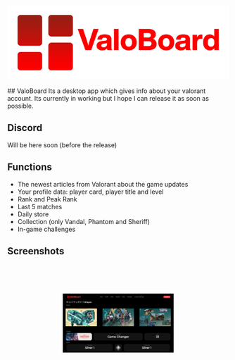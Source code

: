<p align="center">
  <img src="https://github.com/Vaneeyo/ValoBoard/blob/main/readmefiles/GitHub%20Banner.png?raw=true" />
</p>
## ValoBoard
Its a desktop app which gives info about your valorant account. Its currently in working but I hope I can release it as soon as possible.

## Discord
Will be here soon (before the release)

## Functions
- The newest articles from Valorant about the game updates
- Your profile data: player card, player title and level
- Rank and Peak Rank
- Last 5 matches
- Daily store
- Collection (only Vandal, Phantom and Sheriff)
- In-game challenges

## Screenshots
<p align="center">
  <img style="scale:50%" src="https://github.com/Vaneeyo/ValoBoard/raw/main/readmefiles/Screenshot-%231.png"/>
</p>
